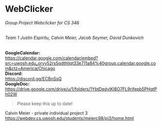 # WebClicker 
###### Group Project Webclicker for CS 346 
###### Team 1 Justin Espiritu, Calvin Meier, Jacob Seymer, David Dunkovich 

**GoogleCalendar:** <br />
https://calendar.google.com/calendar/embed?src=uwosh.edu_orvv52rs5qdthllqt33e711a84%40group.calendar.google.com&ctz=America/Chicago<br />
**Discord:** <br />
https://discord.gg/ECBnSsQ <br />
**GoogleDoc:** <br />
https://drive.google.com/drive/u/1/folders/1YbtDedylKl8O7FL9rifepb5PHqtPh02W <br />

> Please keep this up to date!

Calvin Meier - private individual project 3 <br />
https://webdev.cs.uwosh.edu/students/meierc98/pi3/home.html
